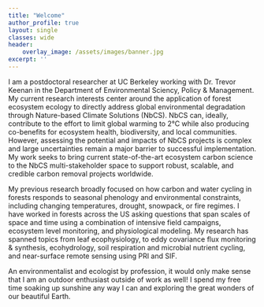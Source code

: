 ```yaml
---
title: "Welcome"
author_profile: true
layout: single
classes: wide
header:
    overlay_image: /assets/images/banner.jpg
excerpt: ''
---
```


I am a postdoctoral researcher at UC Berkeley working with Dr. Trevor Keenan in the Department of Environmental Sciency, Policy & Management. My current research interests center around the application of forest ecosystem ecology to directly address global environmental degradation through Nature-based Climate Solutions (NbCS).  NbCS can, ideally, contribute to the effort to limit global warming to 2°C while also producing co-benefits for ecosystem health, biodiversity, and local communities.  However, assessing the potential and impacts of NbCS projects is complex and large uncertainties remain a major barrier to successful implementation.  My work seeks to bring current state-of-the-art ecosystem carbon science to the NbCS multi-stakeholder space to support robust, scalable, and credible carbon removal projects worldwide.

My previous research broadly focused on how carbon and water cycling in forests responds to seasonal phenology and environmental constraints, including changing temperatures, drought, snowpack, or fire regimes.  I have worked in forests across the US asking questions that span scales of space and time using a combination of intensive field campaigns, ecosystem level monitoring, and physiological modeling. My research has spanned topics from leaf ecophysiology, to eddy covariance flux monitoring & synthesis, ecohydrology, soil respiration and microbial nutrient cycling, and near-surface remote sensing using PRI and SIF.

An environmentalist and ecologist by profession, it would only make sense that I am an outdoor enthusiast outside of work as well! I spend my free time soaking up sunshine any way I can and exploring the great wonders of our beautiful Earth.  